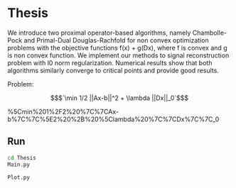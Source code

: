 # Thesis

We introduce two proximal operator-based algorithms, namely Chambolle-Pock and Primal-Dual Douglas-Rachfold for non convex optimization problems with the objective functions f(x) + g(Dx), where f is convex and g is non convex function. We implement our methods to signal reconstruction problem with l0 norm regularization. Numerical results show that both algorithms similarly converge to critical points and provide good results.

Problem: 
```math 
$`\min 1/2 ||Ax-b||^2 + \lambda ||Dx||_0`$
```
%5Cmin%201%2F2%20%7C%7CAx-b%7C%7C%5E2%20%2B%20%5Clambda%20%7C%7CDx%7C%7C_0

## Run

```bash
cd Thesis
Main.py

Plot.py
```
